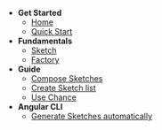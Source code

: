 - **Get Started**
  - [Home](README.md)
  - [Quick Start](quick-start.md)
- **Fundamentals**
  - [Sketch](fundamentals/sketch.md)
  - [Factory](fundamentals/factory.md)
- **Guide**
  - [Compose Sketches](guide/compose-sketches.md)
  - [Create Sketch list](guide/create-sketch-list.md)
  - [Use Chance](guide/use-chance.md)
- **Angular CLI**
  - [Generate Sketches automatically](angular-cli/generate-sketches-automatically.md)
